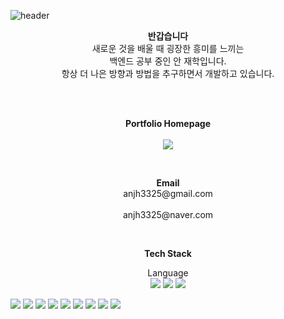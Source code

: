 ![header](https://capsule-render.vercel.app/api?type=waving&color=C487E5&height=300&section=header&text=An's%20GitHub%20Profile&fontSize=57&animation=NONE&fontAlignY=38&desc=Welcome!&descAlignY=51&descAlign=74)


<p align="center">
<Strong>반갑습니다</Strong><br>
새로운 것을 배울 때 굉장한 흥미를 느끼는<br>
백엔드 공부 중인 안 재학입니다.<br>
항상 더 나은 방향과 방법을 추구하면서 개발하고 있습니다.
</p>

<br><br>
<p align="center">
    <Strong>Portfolio Homepage</Strong><br><br>
    <a href="https://anjh3325.notion.site/An-jae-hak-5de215a88254465891cb46187d002004?pvs=4" target="_blank"><img src="https://img.shields.io/badge/Notion-000000?style=flat-square&logo=Notion&logoColor=white"/></a>
</p>

<br>
<p align="center">
<Strong>Email</Strong>
<br>anjh3325@gmail.com<br>
<br>anjh3325@naver.com<br>
</p>

<br>
<p align="center">
    <Strong>Tech Stack</Strong><br>
</p>

<p align="center">
Language <br>
<img src="https://img.shields.io/badge/JAVA-D91AF3?style=flat"/>
<img src="https://img.shields.io/badge/JavaScript-F7DF1E?style=flat&logo=javascript&logoColor=white"/>
<img src="https://img.shields.io/badge/Html5-E34F26?style=flat&logo=html5&logoColor=white"/>
</p>
<p>
<img src="https://img.shields.io/badge/Visual%20Studio%20Code-007ACC?style=flat&logo=visualstudiocode&logoColor=white"/>
<img src="https://img.shields.io/badge/MySql-4479A1?style=flat&logo=mysql&logoColor=white"/>
<img src="https://img.shields.io/badge/SQL%20Developer(Oracle)-F80000?style=flat&logo=oracle&logoColor=white"/>
<img src="https://img.shields.io/badge/MySql-4479A1?style=flat&logo=mysql&logoColor=white"/>
<img src="https://img.shields.io/badge/Maven-C71A36?style=flat&logo=apachemaven&logoColor=white"/>
<img src="https://img.shields.io/badge/Git-181717?style=flat&logo=github&logoColor=white"/>
<img src="https://img.shields.io/badge/Spring%20Boot-6DB33F?style=flat&logo=spring&logoColor=white"/>
<img src="https://img.shields.io/badge/Spring%20Security-6DB33F?style=flat&logo=spring&logoColor=white"/>
<img src="https://img.shields.io/badge/Spring%20Boot-6DB33F?style=flat&logo=spring&logoColor=white"/>
</p>
